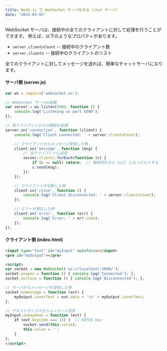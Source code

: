 ```yaml
---
title: Node.js で WebSocket サーバを作る（chat サーバ）
date: "2014-03-05"
---
```


WebSocket サーバは、接続中の全てのクライアントに対して処理を行うことができます。
例えば、以下のようなプロパティがあります。

* `server.clientsCount` -- 接続中のクライアント数
* `server.clients` -- 接続中のクライアントのリスト

全てのクライアントに対してメッセージを送れば、簡単なチャットサーバになります。

#### サーバ側 (server.js)

```javascript
var ws = require('websocket.io');

// WebSocket サーバの起動
var server = ws.listen(5000, function () {
    console.log('Listening on port 5000');
});

// 各クライアントからの接続を処理
server.on('connection', function (client) {
    console.log('Client connected: ' + server.clientsCount);

    // クライアントからメッセージ受信した時
    client.on('message', function (msg) {
        // 全クライアントに送信
        server.clients.forEach(function (c) {
            if (c == null) return;  // 接続切れると null になってたりする
            c.send(msg);
        });
    });

    // クライアントが切断した時
    client.on('close', function () {
        console.log('Client disconnected: ' + server.clientsCount);
    });

    // エラーが発生した時
    client.on('error', function (err) {
        console.log('Error: ' + err.code);
    });
});
```

#### クライアント側 (index.html)

```html
<input type="text" id="myInput" autofocus></input>
<pre id="myOutput"></pre>

<script>
var socket = new WebSocket('ws://localhost:5000/');
socket.onopen = function () { console.log('Connected'); };
socket.onclose = function () { console.log('Disconnected'); };

// サーバからメッセージを受信した時
socket.onmessage = function (evt) {
    myOutput.innerText = evt.data + '\n' + myOutput.innerText;
};

// テキストボックスからメッセージ送信
myInput.onkeydown = function (evt) {
    if (evt.keyCode === 13) {  // ENTER key
        socket.send(this.value);
        this.value = '';
    }
};
</script>
```

